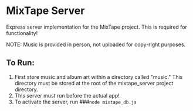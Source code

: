 # MixTape Server

Express server implementation for the MixTape project. This is required for functionality! 

NOTE: Music is provided in person, not uploaded for copy-right purposes.

## To Run:

1. First store music and album art within a directory called "music." This directory must be stored at the root of the mixtape_server project directory. 
2. This server must run before the actual app! 
3. To activate the server, run
###`node mixtape_db.js`

